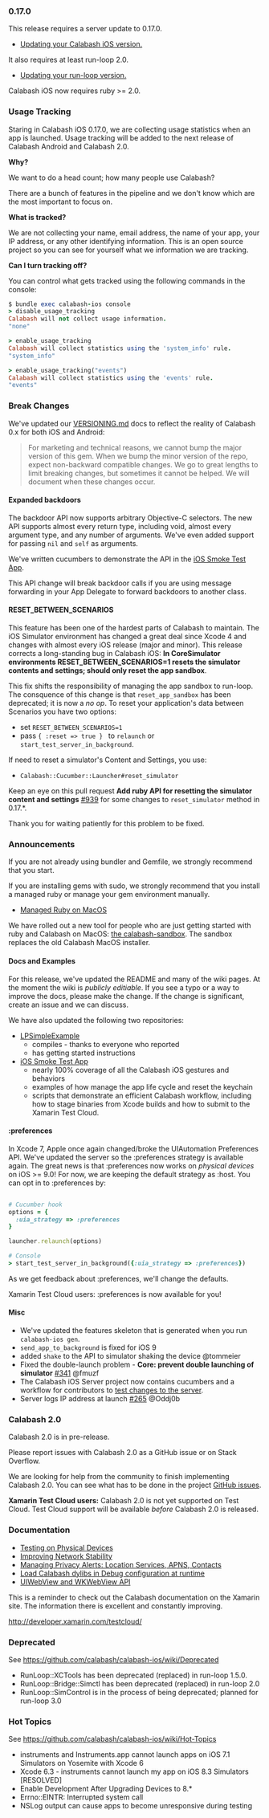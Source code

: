 ### 0.17.0

This release requires a server update to 0.17.0.

* [Updating your Calabash iOS version.](https://github.com/calabash/calabash-ios/wiki/B1-Updating-your-Calabash-iOS-version)

It also requires at least run-loop 2.0.

* [Updating your run-loop version.](https://github.com/calabash/calabash-ios/wiki/Updating-your-run-loop-version)

Calabash iOS now requires ruby >= 2.0.

### Usage Tracking

Staring in Calabash iOS 0.17.0, we are collecting usage statistics when an app is launched.  Usage tracking will be added to the next release of Calabash Android and Calabash 2.0.

**Why?**

We want to do a head count; how many people use Calabash?   

There are a bunch of features in the pipeline and we don't know which are the most important to focus on.  

**What is tracked?**

We are not collecting your name, email address, the name of your app, your IP address, 
or any other identifying information.  This is an open source project so you can see for yourself what we information we are tracking.

**Can I turn tracking off?**

You can control what gets tracked using the following commands in the console:

```ruby
$ bundle exec calabash-ios console
> disable_usage_tracking
Calabash will not collect usage information.
"none"

> enable_usage_tracking
Calabash will collect statistics using the 'system_info' rule.
"system_info"

> enable_usage_tracking("events")
Calabash will collect statistics using the 'events' rule.
"events"
```

### Break Changes

We've updated our [VERSIONING.md](https://github.com/calabash/calabash-ios/blob/develop/VERSIONING.md) docs to reflect the reality of Calabash 0.x for both iOS and Android:

> For marketing and technical reasons, we cannot bump the major version of this gem. When we bump the minor version of the repo, expect non-backward compatible changes. We go to great lengths to limit breaking changes, but sometimes it cannot be helped. We will document when these changes occur.

#### Expanded backdoors

The backdoor API now supports arbitrary Objective-C selectors.  The new API supports almost every return type, including void, almost every argument type, and any number of arguments.  We've even added support for passing `nil` and `self` as arguments.

We've written cucumbers to demonstrate the API in the [iOS Smoke Test App](https://github.com/calabash/ios-smoke-test-app/blob/master/CalSmokeApp/features/backdoor.feature).

This API change will break backdoor calls if you are using message forwarding in your App Delegate to forward backdoors to another class.  

#### RESET\_BETWEEN\_SCENARIOS

This feature has been one of the hardest parts of Calabash to maintain.  The iOS Simulator environment has changed a great deal since Xcode 4 and changes with almost every iOS release (major and minor).  This release corrects a long-standing bug in Calabash iOS:  **In CoreSimulator environments RESET\_BETWEEN\_SCENARIOS=1 resets the simulator contents and settings; should only reset the app sandbox**.

This fix shifts the responsibility of managing the app sandbox to run-loop.  The consquence of this change is that `reset_app_sandbox` has been deprecated; it is now a *no op*.
To reset your application's data between Scenarios you have two options:

* set `RESET_BETWEEN_SCENARIOS=1`
* pass `{ :reset => true } ` to `relaunch` or `start_test_server_in_background`.

If need to reset a simulator's Content and Settings, you use:

* `Calabash::Cucumber::Launcher#reset_simulator`

Keep an eye on this pull request **Add ruby API for resetting the simulator content and settings** [#939](https://github.com/calabash/calabash-ios/pull/939) for some changes to `reset_simulator` method in 0.17.*.

Thank you for waiting patiently for this problem to be fixed.

### Announcements

If you are not already using bundler and Gemfile, we strongly recommend that
you start.

If you are installing gems with sudo, we strongly recommend that you install
a managed ruby or manage your gem environment manually.

* [Managed Ruby on MacOS](https://github.com/calabash/calabash-ios/wiki/Ruby-on-MacOS#ruby-managers-on-macos)

We have rolled out a new tool for people who are just getting started with ruby and Calabash on MacOS: [the calabash-sandbox](https://github.com/calabash/install).  The sandbox replaces the old Calabash MacOS installer.

#### Docs and Examples

For this release, we've updated the README and many of the wiki pages.  At the moment the wiki is _publicly editiable_.  If you see a typo or a way to improve the docs, please make the change.  If the change is significant, create an issue and we can discuss.

We have also updated the following two repositories:

* [LPSimpleExample](https://github.com/calabash/calabash-ios-example) 
  - compiles - thanks to everyone who reported
  - has getting started instructions
* [iOS Smoke Test App](https://github.com/calabash/ios-smoke-test-app)
  - nearly 100% coverage of all the Calabash iOS gestures and behaviors
  - examples of how manage the app life cycle and reset the keychain
  - scripts that demonstrate an efficient Calabash workflow, including how to stage binaries from Xcode builds and how to submit to the Xamarin Test Cloud.

#### :preferences
In Xcode 7, Apple once again changed/broke the UIAutomation Preferences API.  We've updated the server so the :preferences strategy is available again.  The great news is that :preferences now works on _physical devices_ on iOS >= 9.0!  For now, we are keeping the default strategy as :host.  You can opt in to :preferences by:

```ruby

# Cucumber hook
options = {
  :uia_strategy => :preferences
}

launcher.relaunch(options)

# Console
> start_test_server_in_background({:uia_strategy => :preferences})
```

As we get feedback about :preferences, we'll change the defaults.

Xamarin Test Cloud users:  :preferences is now available for you!

#### Misc

* We've updated the features skeleton that is generated when you run `calabash-ios gen`.
* `send_app_to_background` is fixed for iOS 9
* added  `shake` to the API to simulator shaking the device @tommeier
* Fixed the double-launch problem - **Core: prevent double launching of simulator** [#341](https://github.com/calabash/run_loop/pull/341) @fmuzf
* The Calabash iOS Server project now contains cucumbers and a workflow for contributors to [test changes to the server](https://github.com/calabash/calabash-ios-server#testing).
* Server logs IP address at launch [#265](https://github.com/calabash/calabash-ios-server/pull/265) @Oddj0b

### Calabash 2.0

Calabash 2.0 is in pre-release.

Please report issues with Calabash 2.0 as a GitHub issue or on Stack Overflow.

We are looking for help from the community to finish implementing Calabash 2.0.
You can see what has to be done in the project [GitHub issues](https://github.com/calabash/calabash/issues).

**Xamarin Test Cloud users:** Calabash 2.0 is not yet supported on Test Cloud.
Test Cloud support will be available _before_ Calabash 2.0 is released.

### Documentation

* [Testing on Physical Devices](https://github.com/calabash/calabash-ios/wiki/Testing-on-Physical-Devices)
* [Improving Network Stability](https://github.com/calabash/calabash-ios/wiki/Improving-Network-Stability)
* [Managing Privacy Alerts: Location Services, APNS, Contacts](https://github.com/calabash/calabash-ios/wiki/Managing-Privacy-Alerts%3A--Location-Services%2C-APNS%2C-Contacts)
* [Load Calabash dylibs in Debug configuration at runtime](https://github.com/calabash/ios-smoke-test-app/pull/17)
* [UIWebView and WKWebView API](https://github.com/calabash/calabash-ios/wiki/06-WebView-Support)

This is a reminder to check out the Calabash documentation on the Xamarin
site.  The information there is excellent and constantly improving.

http://developer.xamarin.com/testcloud/

### Deprecated

See https://github.com/calabash/calabash-ios/wiki/Deprecated

* RunLoop::XCTools has been deprecated (replaced) in run-loop 1.5.0.
* RunLoop::Bridge::Simctl has been deprecated (replaced) in run-loop 2.0
* RunLoop::SimControl is in the process of being deprecated; planned for run-loop 3.0

### Hot Topics

See https://github.com/calabash/calabash-ios/wiki/Hot-Topics

* instruments and Instruments.app cannot launch apps on iOS 7.1 Simulators on Yosemite with Xcode 6
* Xcode 6.3 - instruments cannot launch my app on iOS 8.3 Simulators [RESOLVED]
* Enable Development After Upgrading Devices to 8.\*
* Errno::EINTR: Interrupted system call
* NSLog output can cause apps to become unresponsive during testing

